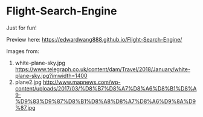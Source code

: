 # Flight-Search-Engine
Just for fun!

Preview here: https://edwardwang888.github.io/Flight-Search-Engine/

Images from:
1. white-plane-sky.jpg
https://www.telegraph.co.uk/content/dam/Travel/2018/January/white-plane-sky.jpg?imwidth=1400
2. plane2.jpg
http://www.mapnews.com/wp-content/uploads/2017/03/%D8%B7%D8%A7%D8%A6%D8%B1%D8%A9-%D9%83%D9%87%D8%B1%D8%A8%D8%A7%D8%A6%D9%8A%D9%87.jpg

